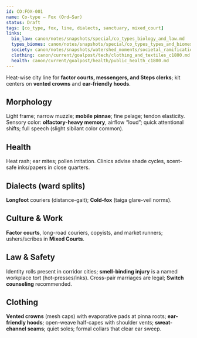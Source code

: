 ```yaml
---
id: CO:FOX-001
name: Co-type — Fox (Ord–Sar)
status: Draft
tags: [co_type, fox, line, dialects, sanctuary, mixed_court]
links:
  bio_law: canon/notes/snapshots/special/co_types_biology_and_law.md
  types_biomes: canon/notes/snapshots/special/co_types_types_and_biomes.md
  society: canon/notes/snapshots/watershed_moments/societal_ramifications_green_skies_c1503_1530.md
  clothing: canon/current/goalpost/tech/clothing_and_textiles_c1800.md
  health: canon/current/goalpost/health/public_health_c1800.md
---
```


Heat-wise city line for **factor courts, messengers, and Steps clerks**; kit centers on **vented crowns** and **ear-friendly hoods**.

## Morphology
Light frame; narrow muzzle; **mobile pinnae**; fine pelage; tendon elasticity. Sensory color: **olfactory-heavy memory**, airflow “loud”; quick attentional shifts; full speech (slight sibilant color common).

## Health
Heat rash; ear mites; pollen irritation. Clinics advise shade cycles, scent-safe inks/papers in close quarters.

## Dialects (ward splits)
**Longfoot** couriers (distance-gait); **Cold-fox** (taiga glare-veil norms).

## Culture & Work
**Factor courts**, long-road couriers, copyists, and market runners; ushers/scribes in **Mixed Courts**.

## Law & Safety
Identity rolls present in corridor cities; **smell-binding injury** is a named workplace tort (hot-presses/inks). Cross-pair marriages are legal; **Switch counseling** recommended.

## Clothing
**Vented crowns** (mesh caps) with evaporative pads at pinna roots; **ear-friendly hoods**; open-weave half-capes with shoulder vents; **sweat-channel seams**; quiet soles; formal collars that clear ear sweep.
